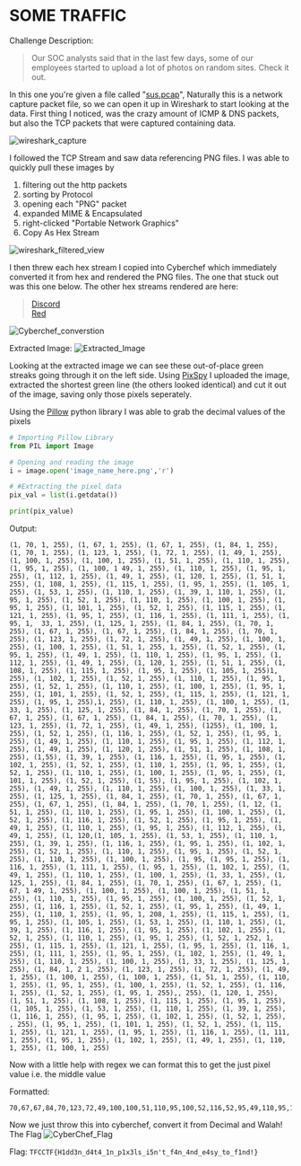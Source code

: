 # SOME TRAFFIC

Challenge Description:
> Our SOC analysts said that in the last few days, some of our employees started to upload a lot of photos on random sites. Check it out.

In this one you're given a file called "[sus.pcap](https://github.com/Oceans77/CTF_Writeups/blob/main/TFC%20CTF%202023/SOME%20TRAFFIC/sus.pcapng)", Naturally this is a network capture packet file, so we can open it up in Wireshark to start looking at the data.
First thing I noticed, was the crazy amount of ICMP & DNS packets, but also the TCP packets that were captured containing data.

![wireshark_capture](https://i.ibb.co/w0MGjhL/2023-07-29-18h03-54.png)

I followed the TCP Stream and saw data referencing PNG files.
I was able to quickly pull these images by 
1. filtering out the http packets
2. sorting by Protocol
3. opening each "PNG" packet
4. expanded MIME & Encapsulated
5. right-clicked "Portable Network Graphics"
6. Copy As Hex Stream

![wireshark_filtered_view](https://i.ibb.co/ngKpsBG/2023-07-29-18h56-37.png)

I then threw each hex stream I copied into Cyberchef which immediately converted it from hex and rendered the PNG files. The one that stuck out was this one below.
The other hex streams rendered are here:
> [Discord](https://github.com/Oceans77/CTF_Writeups/blob/main/TFC%20CTF%202023/SOME%20TRAFFIC/discord.png)
> <br>[Red](https://github.com/Oceans77/CTF_Writeups/blob/main/TFC%20CTF%202023/SOME%20TRAFFIC/red.png)

![Cyberchef_converstion](https://i.ibb.co/0mWhzc7/2023-07-29-18h23-43.png)

Extracted Image:
![Extracted_Image](https://i.ibb.co/V3J006h/download.png)

Looking at the extracted image we can see these out-of-place green streaks going through it on the left side.
Using [PixSpy](https://pixspy.com/) I uploaded the image, extracted the shortest green line (the others looked identical) and cut it out of the image, saving only those pixels seperately.

Using the [Pillow](https://pypi.org/project/Pillow/) python library I was able to grab the decimal values of the pixels

```python
# Importing Pillow Library
from PIL import Image

# Opening and reading the image
i = image.open('image_name_here.png','r')

# #Extracting the pixel data
pix_val = list(i.getdata())

print(pix_value)
```

Output:
```text
(1, 70, 1, 255), (1, 67, 1, 255), (1, 67, 1, 255), (1, 84, 1, 255), (1, 70, 1, 255), (1, 123, 1, 255), (1, 72, 1, 255), (1, 49, 1, 255), (1, 100, 1, 255), (1, 100, 1, 255), (1, 51, 1, 255), (1, 110, 1, 255), (1, 95, 1, 255), (1, 100, 1 49, 1, 255), (1, 110, 1, 255), (1, 95, 1, 255), (1, 112, 1, 255), (1, 49, 1, 255), (1, 120, 1, 255), (1, 51, 1, 255), (1, 108, 1, 255), (1, 115, 1, 255), (1, 95, 1, 255), (1, 105, 1, 255), (1, 53, 1, 255), (1, 110, 1, 255), (1, 39, 1, 110, 1, 255), (1, 95, 1, 255), (1, 52, 1, 255), (1, 110, 1, 255), (1, 100, 1, 255), (1, 95, 1, 255), (1, 101, 1, 255), (1, 52, 1, 255), (1, 115, 1, 255), (1, 121, 1, 255), (1, 95, 1, 255), (1, 116, 1, 255), (1, 111, 1, 255), (1, 95, 1,  33, 1, 255), (1, 125, 1, 255), (1, 84, 1, 255), (1, 70, 1, 255), (1, 67, 1, 255), (1, 67, 1, 255), (1, 84, 1, 255), (1, 70, 1, 255), (1, 123, 1, 255), (1, 72, 1, 255), (1, 49, 1, 255), (1, 100, 1, 255), (1, 100, 1, 255), (1, 51, 1, 255, 1, 255), (1, 52, 1, 255), (1, 95, 1, 255), (1, 49, 1, 255), (1, 110, 1, 255), (1, 95, 1, 255), (1, 112, 1, 255), (1, 49, 1, 255), (1, 120, 1, 255), (1, 51, 1, 255), (1, 108, 1, 255), (1, 115, 1, 255), (1, 95, 1, 255), (1, 105, 1, 255)1, 255), (1, 102, 1, 255), (1, 52, 1, 255), (1, 110, 1, 255), (1, 95, 1, 255), (1, 52, 1, 255), (1, 110, 1, 255), (1, 100, 1, 255), (1, 95, 1, 255), (1, 101, 1, 255), (1, 52, 1, 255), (1, 115, 1, 255), (1, 121, 1, 255), (1, 95, 1, 255),1, 255), (1, 110, 1, 255), (1, 100, 1, 255), (1, 33, 1, 255), (1, 125, 1, 255), (1, 84, 1, 255), (1, 70, 1, 255), (1, 67, 1, 255), (1, 67, 1, 255), (1, 84, 1, 255), (1, 70, 1, 255), (1, 123, 1, 255), (1, 72, 1, 255), (1, 49, 1, 255), (1255), (1, 100, 1, 255), (1, 52, 1, 255), (1, 116, 1, 255), (1, 52, 1, 255), (1, 95, 1, 255), (1, 49, 1, 255), (1, 110, 1, 255), (1, 95, 1, 255), (1, 112, 1, 255), (1, 49, 1, 255), (1, 120, 1, 255), (1, 51, 1, 255), (1, 108, 1, 255), (1,55), (1, 39, 1, 255), (1, 116, 1, 255), (1, 95, 1, 255), (1, 102, 1, 255), (1, 52, 1, 255), (1, 110, 1, 255), (1, 95, 1, 255), (1, 52, 1, 255), (1, 110, 1, 255), (1, 100, 1, 255), (1, 95, 1, 255), (1, 101, 1, 255), (1, 52, 1, 255), (1, 55), (1, 95, 1, 255), (1, 102, 1, 255), (1, 49, 1, 255), (1, 110, 1, 255), (1, 100, 1, 255), (1, 33, 1, 255), (1, 125, 1, 255), (1, 84, 1, 255), (1, 70, 1, 255), (1, 67, 1, 255), (1, 67, 1, 255), (1, 84, 1, 255), (1, 70, 1, 255), (1, 12, (1, 51, 1, 255), (1, 110, 1, 255), (1, 95, 1, 255), (1, 100, 1, 255), (1, 52, 1, 255), (1, 116, 1, 255), (1, 52, 1, 255), (1, 95, 1, 255), (1, 49, 1, 255), (1, 110, 1, 255), (1, 95, 1, 255), (1, 112, 1, 255), (1, 49, 1, 255), (1, 120,(1, 105, 1, 255), (1, 53, 1, 255), (1, 110, 1, 255), (1, 39, 1, 255), (1, 116, 1, 255), (1, 95, 1, 255), (1, 102, 1, 255), (1, 52, 1, 255), (1, 110, 1, 255), (1, 95, 1, 255), (1, 52, 1, 255), (1, 110, 1, 255), (1, 100, 1, 255), (1, 95, (1, 95, 1, 255), (1, 116, 1, 255), (1, 111, 1, 255), (1, 95, 1, 255), (1, 102, 1, 255), (1, 49, 1, 255), (1, 110, 1, 255), (1, 100, 1, 255), (1, 33, 1, 255), (1, 125, 1, 255), (1, 84, 1, 255), (1, 70, 1, 255), (1, 67, 1, 255), (1, 67, 1 49, 1, 255), (1, 100, 1, 255), (1, 100, 1, 255), (1, 51, 1, 255), (1, 110, 1, 255), (1, 95, 1, 255), (1, 100, 1, 255), (1, 52, 1, 255), (1, 116, 1, 255), (1, 52, 1, 255), (1, 95, 1, 255), (1, 49, 1, 255), (1, 110, 1, 255), (1, 95, 1, 208, 1, 255), (1, 115, 1, 255), (1, 95, 1, 255), (1, 105, 1, 255), (1, 53, 1, 255), (1, 110, 1, 255), (1, 39, 1, 255), (1, 116, 1, 255), (1, 95, 1, 255), (1, 102, 1, 255), (1, 52, 1, 255), (1, 110, 1, 255), (1, 95, 1, 255), (1, 52, 1, 252, 1, 255), (1, 115, 1, 255), (1, 121, 1, 255), (1, 95, 1, 255), (1, 116, 1, 255), (1, 111, 1, 255), (1, 95, 1, 255), (1, 102, 1, 255), (1, 49, 1, 255), (1, 110, 1, 255), (1, 100, 1, 255), (1, 33, 1, 255), (1, 125, 1, 255), (1, 84, 1, 2 1, 255), (1, 123, 1, 255), (1, 72, 1, 255), (1, 49, 1, 255), (1, 100, 1, 255), (1, 100, 1, 255), (1, 51, 1, 255), (1, 110, 1, 255), (1, 95, 1, 255), (1, 100, 1, 255), (1, 52, 1, 255), (1, 116, 1, 255), (1, 52, 1, 255), (1, 95, 1, 255),, 255), (1, 120, 1, 255), (1, 51, 1, 255), (1, 108, 1, 255), (1, 115, 1, 255), (1, 95, 1, 255), (1, 105, 1, 255), (1, 53, 1, 255), (1, 110, 1, 255), (1, 39, 1, 255), (1, 116, 1, 255), (1, 95, 1, 255), (1, 102, 1, 255), (1, 52, 1, 255), , 255), (1, 95, 1, 255), (1, 101, 1, 255), (1, 52, 1, 255), (1, 115, 1, 255), (1, 121, 1, 255), (1, 95, 1, 255), (1, 116, 1, 255), (1, 111, 1, 255), (1, 95, 1, 255), (1, 102, 1, 255), (1, 49, 1, 255), (1, 110, 1, 255), (1, 100, 1, 255)
```
Now with a little help with regex we can format this to get the just pixel value i.e. the middle value

Formatted:
```text
70,67,67,84,70,123,72,49,100,100,51,110,95,100,52,116,52,95,49,110,95,112,49,120,51,108,115,95,105,53,110,39,116,95,102,52,110,95,52,110,100,95,101,52,115,121,95,116,111,95,102,49,110,100,33,125,84,70,67,67,84,70,123,72,49,100,100,51,110,95,100,52,116,52,95,49,110,95,112,49,120,51,108,115,95,105,53,110,39,116,95,102,52,110,95,52,110,100,95,101,52,115,121,95,116,111,95,102,49,110,100,33,125,84,70,67,67,84,70,123,72,49,100,100,51,110,95,100,52,116,52,95,49,110,95,112,49,120,51,108,115,95,105,53,110,39,116,95,102,52,110,95,52,110,100,95,101,52,115,121,95,116,111,95,102,49,110,100,33,125,84,70,67,67,84,70,123,72,49,100,100,51,110,95,100,52,116,52,95,49,110,95,112,49,120,51,108,115,95,105,53,110,39,116,95,102,52,110,95,52,110,100,95,101,52,115,121,95,116,111,95,102,49,110,100,33,125,84,70,67,67,84,70,123,72,49,100,100,51,110,95,100,52,116,52,95,49,110,95,112,49,120,51,108,115,95,105,53,110,39,116,95,102,52,110,95,52,110,100,95,101,52,115,121,95,116,111,95,102,49,110,100,33,125,84,70,67,67,84,70,123,72,49,100,100,51,110,95,100,52,116,52,95,49,110,95,112,49,120,51,108,115,95,105,53,110,39,116,95,102,52,110,95,52,110,100,95,101,52,115,121,95,116,111,95,102,49,110,100,33,125
```

Now we just throw this into cyberchef, convert it from Decimal and Walah! The Flag
![CyberChef_Flag](https://i.ibb.co/CtwKF19/2023-07-29-18h39-33.png)

Flag: `TFCCTF{H1dd3n_d4t4_1n_p1x3ls_i5n't_f4n_4nd_e4sy_to_f1nd!}`
